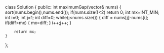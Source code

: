 
class Solution {
public:
    int maximumGap(vector<int>& nums) {
        sort(nums.begin(),nums.end());
        if(nums.size()<2)
             return 0;
        int mx=INT_MIN;
        int i=0;
        int j=1;
        int diff=0;
        while(j<nums.size())
        {
            diff = nums[j]-nums[i];
            if(diff>mx)
            {
                mx=diff;
            }
            i++;j++;
        }
 
        return mx;  
    }
    
};
